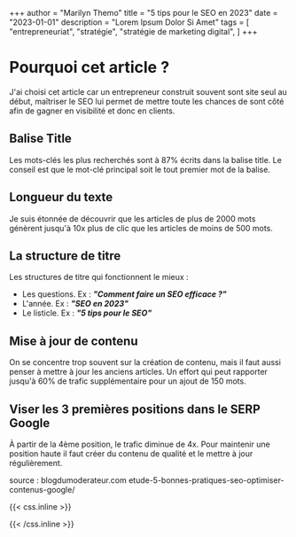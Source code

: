 +++
author = "Marilyn Themo"
title = "5 tips pour le SEO en 2023"
date = "2023-01-01"
description = "Lorem Ipsum Dolor Si Amet"
tags = [
    "entrepreneuriat",
    "stratégie",
    "stratégie de marketing digital",
    ]
+++

# Pourquoi cet article ?
J'ai choisi cet article car un entrepreneur construit souvent sont site seul au début, maîtriser le SEO lui permet de mettre toute les chances de sont côté afin de gagner en visibilité et donc en clients.

## Balise Title

Les mots-clés les plus recherchés sont à 87% écrits dans la balise title. Le conseil est que le mot-clé principal soit le tout premier mot de la balise. 

## Longueur du texte

Je suis étonnée de découvrir que les articles de plus de 2000 mots génèrent jusqu'à 10x plus de clic que les articles de moins de 500 mots.

## La structure de titre

Les structures de titre qui fonctionnent le mieux :

- Les questions. Ex : ***"Comment faire un SEO efficace ?"***
- L'année. Ex : ***"SEO en 2023"***
- Le listicle. Ex : ***"5 tips pour le SEO"***

## Mise à jour de contenu
On se concentre trop souvent sur la création de contenu, mais il faut aussi penser à mettre à jour les anciens articles. Un effort qui peut rapporter jusqu'à 60% de trafic supplémentaire pour un ajout de 150 mots.

## Viser les 3 premières positions dans le SERP Google
À partir de la 4ème position, le trafic diminue de 4x. Pour maintenir une position haute il faut créer du contenu de qualité et le mettre à jour régulièrement.

source : blogdumoderateur.com etude-5-bonnes-pratiques-seo-optimiser-contenus-google/

{{< css.inline >}}
<style>
.canon { background: white; width: 100%; height: auto; }
</style>
{{< /css.inline >}}
